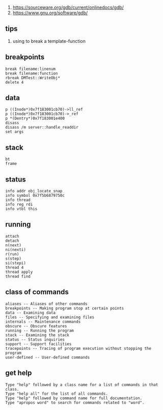 1. https://sourceware.org/gdb/current/onlinedocs/gdb/
1. https://www.gnu.org/software/gdb/

## tips
1. using <tab> to break a template-function

## breakpoints
```
break filename:linenum
break filename:function
rbreak DMTest::WriteObj*
delete 4
```

## data
```
p ((Inode*)0x7f183001cb70)->ll_ref
p ((Inode*)0x7f183001cb70)->_ref
p *(Dentry*)0x7f183001e400
disass
disass /m server::handle_readdir
set args
```

## stack
```
bt
frame
```

## status
```
info addr obj_locate_snap
info symbol 0x7f5b6879750c 
info thread
info reg rdi
info vtbl this
```

## running
```
attach
detach
n(next)
ni(nexti)
r(run)
s(step)
si(stepi)
thread 4
thread apply
thread find
```

## class of commands
```
aliases -- Aliases of other commands
breakpoints -- Making program stop at certain points
data -- Examining data
files -- Specifying and examining files
internals -- Maintenance commands
obscure -- Obscure features
running -- Running the program
stack -- Examining the stack
status -- Status inquiries
support -- Support facilities
tracepoints -- Tracing of program execution without stopping the program
user-defined -- User-defined commands
```
  
## get help
```
Type "help" followed by a class name for a list of commands in that class.
Type "help all" for the list of all commands.
Type "help" followed by command name for full documentation.
Type "apropos word" to search for commands related to "word".
```
